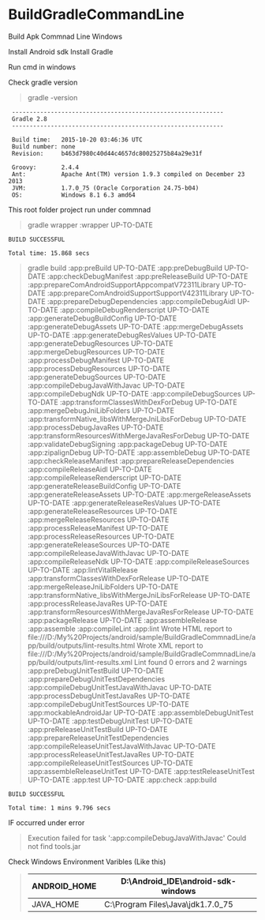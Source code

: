 # BuildGradleCommandLine

Build Apk Commnad Line Windows

Install Android sdk
Install Gradle

Run cmd in windows

Check gradle version

> gradle -version
 
 	 ------------------------------------------------------------
	 Gradle 2.8
	 ------------------------------------------------------------
	 
	 Build time:   2015-10-20 03:46:36 UTC
	 Build number: none
	 Revision:     b463d7980c40d44c4657dc80025275b84a29e31f
	 
	 Groovy:       2.4.4
	 Ant:          Apache Ant(TM) version 1.9.3 compiled on December 23 2013
	 JVM:          1.7.0_75 (Oracle Corporation 24.75-b04)
	 OS:           Windows 8.1 6.3 amd64 

 This root folder project run under commnad

> gradle wrapper
	:wrapper UP-TO-DATE

	BUILD SUCCESSFUL

	Total time: 15.868 secs		
> gradle build
	:app:preBuild UP-TO-DATE
	:app:preDebugBuild UP-TO-DATE
	:app:checkDebugManifest
	:app:preReleaseBuild UP-TO-DATE
	:app:prepareComAndroidSupportAppcompatV72311Library UP-TO-DATE
	:app:prepareComAndroidSupportSupportV42311Library UP-TO-DATE
	:app:prepareDebugDependencies
	:app:compileDebugAidl UP-TO-DATE
	:app:compileDebugRenderscript UP-TO-DATE
	:app:generateDebugBuildConfig UP-TO-DATE
	:app:generateDebugAssets UP-TO-DATE
	:app:mergeDebugAssets UP-TO-DATE
	:app:generateDebugResValues UP-TO-DATE
	:app:generateDebugResources UP-TO-DATE
	:app:mergeDebugResources UP-TO-DATE
	:app:processDebugManifest UP-TO-DATE
	:app:processDebugResources UP-TO-DATE
	:app:generateDebugSources UP-TO-DATE
	:app:compileDebugJavaWithJavac UP-TO-DATE
	:app:compileDebugNdk UP-TO-DATE
	:app:compileDebugSources UP-TO-DATE
	:app:transformClassesWithDexForDebug UP-TO-DATE
	:app:mergeDebugJniLibFolders UP-TO-DATE
	:app:transformNative_libsWithMergeJniLibsForDebug UP-TO-DATE
	:app:processDebugJavaRes UP-TO-DATE
	:app:transformResourcesWithMergeJavaResForDebug UP-TO-DATE
	:app:validateDebugSigning
	:app:packageDebug UP-TO-DATE
	:app:zipalignDebug UP-TO-DATE
	:app:assembleDebug UP-TO-DATE
	:app:checkReleaseManifest
	:app:prepareReleaseDependencies
	:app:compileReleaseAidl UP-TO-DATE
	:app:compileReleaseRenderscript UP-TO-DATE
	:app:generateReleaseBuildConfig UP-TO-DATE
	:app:generateReleaseAssets UP-TO-DATE
	:app:mergeReleaseAssets UP-TO-DATE
	:app:generateReleaseResValues UP-TO-DATE
	:app:generateReleaseResources UP-TO-DATE
	:app:mergeReleaseResources UP-TO-DATE
	:app:processReleaseManifest UP-TO-DATE
	:app:processReleaseResources UP-TO-DATE
	:app:generateReleaseSources UP-TO-DATE
	:app:compileReleaseJavaWithJavac UP-TO-DATE
	:app:compileReleaseNdk UP-TO-DATE
	:app:compileReleaseSources UP-TO-DATE
	:app:lintVitalRelease
	:app:transformClassesWithDexForRelease UP-TO-DATE
	:app:mergeReleaseJniLibFolders UP-TO-DATE
	:app:transformNative_libsWithMergeJniLibsForRelease UP-TO-DATE
	:app:processReleaseJavaRes UP-TO-DATE
	:app:transformResourcesWithMergeJavaResForRelease UP-TO-DATE
	:app:packageRelease UP-TO-DATE
	:app:assembleRelease
	:app:assemble
	:app:compileLint
	:app:lint
	Wrote HTML report to file:///D:/My%20Projects/android/sample/BuildGradleCommnadLine/app/build/outputs/lint-results.html
	Wrote XML report to file:///D:/My%20Projects/android/sample/BuildGradleCommnadLine/app/build/outputs/lint-results.xml
	Lint found 0 errors and 2 warnings
	:app:preDebugUnitTestBuild UP-TO-DATE
	:app:prepareDebugUnitTestDependencies
	:app:compileDebugUnitTestJavaWithJavac UP-TO-DATE
	:app:processDebugUnitTestJavaRes UP-TO-DATE
	:app:compileDebugUnitTestSources UP-TO-DATE
	:app:mockableAndroidJar UP-TO-DATE
	:app:assembleDebugUnitTest UP-TO-DATE
	:app:testDebugUnitTest UP-TO-DATE
	:app:preReleaseUnitTestBuild UP-TO-DATE
	:app:prepareReleaseUnitTestDependencies
	:app:compileReleaseUnitTestJavaWithJavac UP-TO-DATE
	:app:processReleaseUnitTestJavaRes UP-TO-DATE
	:app:compileReleaseUnitTestSources UP-TO-DATE
	:app:assembleReleaseUnitTest UP-TO-DATE
	:app:testReleaseUnitTest UP-TO-DATE
	:app:test UP-TO-DATE
	:app:check
	:app:build

	BUILD SUCCESSFUL

	Total time: 1 mins 9.796 secs


IF occurred under error 

> Execution failed for task ':app:compileDebugJavaWithJavac'
> Could not find tools.jar
 
Check Windows Environment Varibles (Like this)

>|ANDROID_HOME|D:\Android_IDE\android-sdk-windows |
>|------------|-----------------------------------|
>|JAVA_HOME   |C:\Program Files\Java\jdk1.7.0_75  |


 
